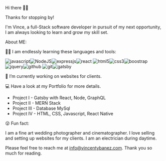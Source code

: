 Hi there 🙈🙉



Thanks for stopping by!

I'm Vince, a full-Stack software developer in pursuit of my next opportunity, I am always looking to learn and grow my skill set. 



About ME:


🧑‍💻 I am endlessly learning these languages and tools:

![javascript](https://bit.ly/32THR1f)![NodeJS](https://bit.ly/3ztcHtB)![expressjs](https://bit.ly/3n0QrSL)![react](https://bit.ly/3t3tP7Y)
![html5](https://bit.ly/3pV7WWr)![css3](https://bit.ly/3eRluMj)![boostrap](https://bit.ly/3njK90X)![jquery](https://bit.ly/3HDvkha)![github](https://bit.ly/3pTTUUX)
![git](https://bit.ly/3eOyPFn)![gatsby](https://bit.ly/339blYH)



🔭 I’m currently working on websites for clients.


💻 Have a look at my Portfolio for more details.


* Project I - Gatsby with React, Node, GraphQL
* Project II - MERN Stack 
* Project III - Database MySql
* Project IV - HTML, CSS, Javascript, React Native



😜 Fun fact:


I am a fine art wedding photographer and cinematographer.
I love selling and setting up websites for my clients.
I am an electrician during daytime.



Please feel free to reach me at info@vincentybanez.com. Thank you so much for reading. 
